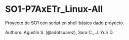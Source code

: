 # SO1-P7AxETr_Linux-All
Proyecto de SO1 con script en shell básico dado proyecto.

Authors: Agustín S. (@adotsuarez), Sara C., J. Yuri D.
